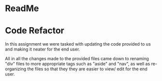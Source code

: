 # ReadMe
# Code Refactor
In this assignment we were tasked with updating the code provided to us and making it neater for the end user.

All in all the changes made to the provided files came down to renaming "div" files to more appropriate tags such as "aside" and "nav", as well as re-organizing the files so that they they are easier to view/ edit for the end user. 
